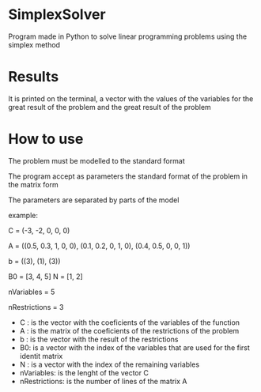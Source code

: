 # SimplexSolver
Program made in Python to solve linear programming problems using the simplex method 

# Results
It is printed on the terminal, a vector with the values of the variables for the great result of the problem and the great result of the problem

# How to use
The problem must be modelled to the standard format

The program accept as parameters the standard format of the problem in the matrix form

The parameters are separated by parts of the model

example:

 C = (-3, -2, 0, 0, 0)

 A = ((0.5, 0.3, 1, 0, 0),
      (0.1, 0.2, 0, 1, 0),
      (0.4, 0.5, 0, 0, 1))

 b = ((3), (1), (3))

 B0 = [3, 4, 5]
 N = [1, 2]

 nVariables = 5
 
 nRestrictions = 3

 - C : is the vector with the coeficients of the variables of the function
 - A : is the matrix of the coeficients of the restrictions of the problem
 - b : is the vector with the result of the restrictions
 - B0: is a vector with the index of the variables that are used for the first identit matrix
 - N : is a vector with the index of the remaining variables
 - nVariables: is the lenght of the vector C
 - nRestrictions: is the number of lines of the matrix A

